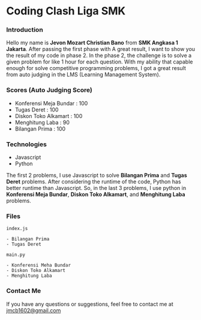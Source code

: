 # Coding Clash Liga SMK

### Introduction

Hello my name is **Jevon Mozart Christian Bano** from **SMK Angkasa 1 Jakarta**. After passing the first phase with A great result, I want to show you the result of my code in phase 2. In the phase 2, the challenge is to solve a given problem for like 1 hour for each question. With my ability that capable enough for solve competitive programming problems, I got a great result from auto judging in the LMS (Learning Management System).

### Scores (Auto Judging Score)

- Konferensi Meja Bundar : 100
- Tugas Deret : 100
- Diskon Toko Alkamart : 100
- Menghitung Laba : 90
- Bilangan Prima : 100

### Technologies

- Javascript
- Python

The first 2 problems, I use Javascript to solve **Bilangan Prima** and **Tugas Deret** problems. After considering the runtime of the code, Python has better runtime than Javascript. So, in the last 3 problems, I use python in **Konferensi Meja Bundar**, **Diskon Toko Alkamart**, and **Menghitung Laba** problems.

### Files

`index.js`

```
- Bilangan Prima
- Tugas Deret
```

`main.py`

```
- Konferensi Meha Bundar
- Diskon Toko Alkamart
- Menghitung Laba
```

### Contact Me

If you have any questions or suggestions, feel free to contact me at [jmcb1602@gmail.com](mailto:jmcb1602@gmail.com)
